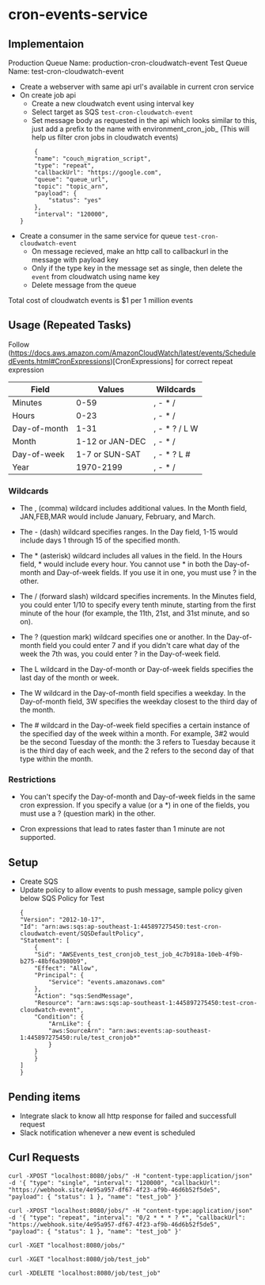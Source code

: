 # cron-events-service

## Implementaion

Production Queue Name: production-cron-cloudwatch-event
Test Queue Name: test-cron-cloudwatch-event

- Create a webserver with same api url's available in current cron service
- On create job api 
	- Create a new cloudwatch event using interval key
	- Select target as SQS `test-cron-cloudwatch-event`
	- Set message body as requested in the api which looks similar to this, just add a prefix to the name with environment_cron_job_ (This will help us filter cron jobs in cloudwatch events) 
	```
		{
	    "name": "couch_migration_script",
	    "type": "repeat",
	    "callbackUrl": "https://google.com",
	    "queue": "queue_url",
	    "topic": "topic_arn",
	    "payload": {
	        "status": "yes"
	    },
	    "interval": "120000",	    
	}
	```
- Create a consumer in the same service for queue `test-cron-cloudwatch-event`	
  - On message recieved, make an http call to callbackurl in the message with payload key
  - Only if the type key in the message set as single, then delete the `event` from  cloudwatch using name key
  - Delete message from the queue

Total cost of cloudwatch events is $1 per 1 million events

## Usage (Repeated Tasks)

Follow (https://docs.aws.amazon.com/AmazonCloudWatch/latest/events/ScheduledEvents.html#CronExpressions)[CronExpressions] for correct repeat expression

|Field | 	Values | 	Wildcards | 
|------|-----------|--------------| 
| Minutes | 0-59 | , - * / |
| Hours | 0-23 | , - * / |
| Day-of-month | 1-31 | , - * ? / L W |
| Month | 1-12 or JAN-DEC | , - * / |
| Day-of-week | 1-7 or SUN-SAT | , - * ? L # |
| Year | 1970-2199 | , - * / |

### Wildcards
 - The , (comma) wildcard includes additional values. In the Month field, JAN,FEB,MAR would include January, February, and March.

 - The - (dash) wildcard specifies ranges. In the Day field, 1-15 would include days 1 through 15 of the specified month.

 - The * (asterisk) wildcard includes all values in the field. In the Hours field, * would include every hour. You cannot use * in both the Day-of-month and Day-of-week fields. If you use it in one, you must use ? in the other.

 - The / (forward slash) wildcard specifies increments. In the Minutes field, you could enter 1/10 to specify every tenth minute, starting from the first minute of the hour (for example, the 11th, 21st, and 31st minute, and so on).

 - The ? (question mark) wildcard specifies one or another. In the Day-of-month field you could enter 7 and if you didn't care what day of the week the 7th was, you could enter ? in the Day-of-week field.

 - The L wildcard in the Day-of-month or Day-of-week fields specifies the last day of the month or week.

 - The W wildcard in the Day-of-month field specifies a weekday. In the Day-of-month field, 3W specifies the weekday closest to the third day of the month.

 - The # wildcard in the Day-of-week field specifies a certain instance of the specified day of the week within a month. For example, 3#2 would be the second Tuesday of the month: the 3 refers to Tuesday because it is the third day of each week, and the 2 refers to the second day of that type within the month.

### Restrictions
- You can't specify the Day-of-month and Day-of-week fields in the same cron expression. If you specify a value (or a *) in one of the fields, you must use a ? (question mark) in the other.

 - Cron expressions that lead to rates faster than 1 minute are not supported.

## Setup
 - Create SQS
 - Update policy to allow events to push message, sample policy given below
    SQS Policy for Test
    ```
    {
    "Version": "2012-10-17",
    "Id": "arn:aws:sqs:ap-southeast-1:445897275450:test-cron-cloudwatch-event/SQSDefaultPolicy",
    "Statement": [
        {
        "Sid": "AWSEvents_test_cronjob_test_job_4c7b918a-10eb-4f9b-b275-48bf6a3980b9",
        "Effect": "Allow",
        "Principal": {
            "Service": "events.amazonaws.com"
        },
        "Action": "sqs:SendMessage",
        "Resource": "arn:aws:sqs:ap-southeast-1:445897275450:test-cron-cloudwatch-event",
        "Condition": {
            "ArnLike": {
            "aws:SourceArn": "arn:aws:events:ap-southeast-1:445897275450:rule/test_cronjob*"
            }
        }
        }
    ]
    }
    ```


## Pending items
 - Integrate slack to know all http response for failed and successfull request
 - Slack notification whenever a new event is scheduled   


 ## Curl Requests

 ```
 curl -XPOST "localhost:8080/jobs/" -H "content-type:application/json" -d '{ "type": "single", "interval": "120000", "callbackUrl": "https://webhook.site/4e95a957-df67-4f23-af9b-46d6b52f5de5", "payload": { "status": 1 }, "name": "test_job" }'
```

```
curl -XPOST "localhost:8080/jobs/" -H "content-type:application/json" -d '{ "type": "repeat", "interval": "0/2 * * * ? *", "callbackUrl": "https://webhook.site/4e95a957-df67-4f23-af9b-46d6b52f5de5", "payload": { "status": 1 }, "name": "test_job" }'
```

```
curl -XGET "localhost:8080/jobs/"
```

```
curl -XGET "localhost:8080/job/test_job"
```

```
curl -XDELETE "localhost:8080/job/test_job"
```

